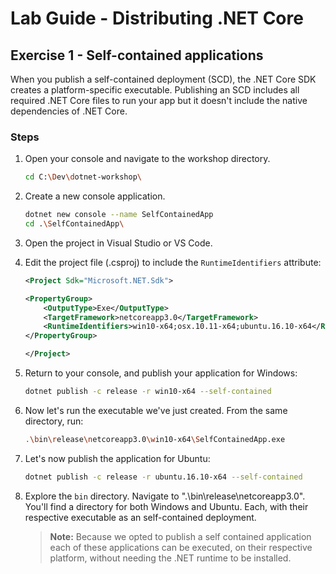 # Lab Guide - Distributing .NET Core

## Exercise 1 - Self-contained applications
When you publish a self-contained deployment (SCD), the .NET Core SDK creates a platform-specific executable. Publishing an SCD includes all required .NET Core files to run your app but it doesn't include the native dependencies of .NET Core.

### Steps

1. Open your console and navigate to the workshop directory.

    ```bash
    cd C:\Dev\dotnet-workshop\
    ```

2. Create a new console application.

    ```bash
    dotnet new console --name SelfContainedApp
    cd .\SelfContainedApp\
    ```

3. Open the project in Visual Studio or VS Code.

4. Edit the project file (.csproj) to include the ```RuntimeIdentifiers``` attribute:

    ```xml
    <Project Sdk="Microsoft.NET.Sdk">

    <PropertyGroup>
        <OutputType>Exe</OutputType>
        <TargetFramework>netcoreapp3.0</TargetFramework>
        <RuntimeIdentifiers>win10-x64;osx.10.11-x64;ubuntu.16.10-x64</RuntimeIdentifiers>
    </PropertyGroup>

    </Project>
    ```

5. Return to your console, and publish your application for Windows:

    ```bash
    dotnet publish -c release -r win10-x64 --self-contained
    ```

6. Now let's run the executable we've just created. From the same directory, run:

    ```bash
    .\bin\release\netcoreapp3.0\win10-x64\SelfContainedApp.exe
    ```

7. Let's now publish the application for Ubuntu:

    ```bash
    dotnet publish -c release -r ubuntu.16.10-x64 --self-contained
    ```

8. Explore the ```bin``` directory. Navigate to ".\bin\release\netcoreapp3.0". You'll find a directory for both Windows and Ubuntu. Each, with their respective executable as an self-contained deployment.

    > **Note:** Because we opted to publish a self contained application each of these applications can be executed, on their respective platform, without needing the .NET runtime to be installed.